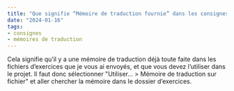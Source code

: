```yaml
---
title: "Que signifie “Mémoire de traduction fournie” dans les consignes ?"
date: "2024-01-16"
tags:
- consignes
- mémoires de traduction
---
```


Cela signifie qu’il y a une mémoire de traduction déjà toute faite dans les fichiers d’exercices que je vous ai envoyés, et que vous devez l’utiliser dans le projet. Il faut donc sélectionner "Utiliser... > Mémoire de traduction sur fichier" et aller chercher la mémoire dans le dossier d’exercices.

